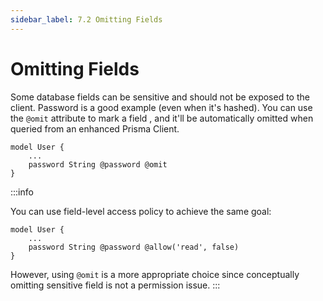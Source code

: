 ```yaml
---
sidebar_label: 7.2 Omitting Fields
---
```


# Omitting Fields

Some database fields can be sensitive and should not be exposed to the client. Password is a good example (even when it's hashed). You can use the `@omit` attribute to mark a field , and it'll be automatically omitted when queried from an enhanced Prisma Client.

```zmodel
model User {
    ...
    password String @password @omit
}
```

:::info

You can use field-level access policy to achieve the same goal:

```zmodel
model User {
    ...
    password String @password @allow('read', false)
}
```

However, using `@omit` is a more appropriate choice since conceptually omitting sensitive field is not a permission issue.
:::